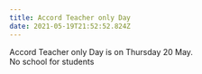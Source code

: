 ```yaml
---
title: Accord Teacher only Day
date: 2021-05-19T21:52:52.824Z
---
```

Accord Teacher only Day is on Thursday 20 May.  
No school for students

